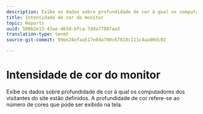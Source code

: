 ```yaml
---
description: Exibe os dados sobre profundidade de cor à qual os computadores dos visitantes do site estão definidos. A profundidade de cor refere-se ao número de cores que pode ser exibido na tela.
title: Intensidade de cor do monitor
topic: Reports
uuid: 508b2e13-43ae-463d-bfca-7dda77807aa3
translation-type: tm+mt
source-git-commit: 99ee24efaa517e8da700c67818c111c4aa90dc02

---
```



# Intensidade de cor do monitor

Exibe os dados sobre profundidade de cor à qual os computadores dos visitantes do site estão definidos. A profundidade de cor refere-se ao número de cores que pode ser exibido na tela.

